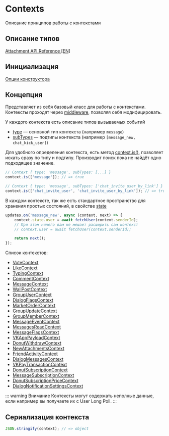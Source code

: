 # Contexts

Описание принципов работы с контекстами

## Описание типов
[Attachment API Reference [EN]](https://negezor.github.io/vk-io/references/vk-io/classes/Context.html)

## Инициализация
[Опции конструктора](https://negezor.github.io/vk-io/references/vk-io/interfaces/IContextOptions.html)

## Концепция

Представляет из себя базовый класс для работы с контекстами. Контексты проходят через [middleware](https://ru.wikipedia.org/wiki/%D0%A1%D0%B2%D1%8F%D0%B7%D1%83%D1%8E%D1%89%D0%B5%D0%B5_%D0%BF%D1%80%D0%BE%D0%B3%D1%80%D0%B0%D0%BC%D0%BC%D0%BD%D0%BE%D0%B5_%D0%BE%D0%B1%D0%B5%D1%81%D0%BF%D0%B5%D1%87%D0%B5%D0%BD%D0%B8%D0%B5), позволяя себя модифицировать.

У каждого контекста есть описание типов вызываемых событий
- [type](https://negezor.github.io/vk-io/references/vk-io/classes/Context.html#type) — основной тип контекста (например `message`) 
- [subTypes](https://negezor.github.io/vk-io/references/vk-io/classes/Context.html#subTypes) — подтипы контекста (например `[message_new, chat_kick_user]`)

Для удобного определения контекста, есть метод [context.is()](https://negezor.github.io/vk-io/references/vk-io/classes/Context.html#is), позволяет искать сразу по типу и подтипу. Производит поиск пока не найдёт одно подходящее значение.

```ts
// Context { type: 'message', subTypes: [...] }
context.is(['message']); // => true

// Context { type: 'message', subTypes: ['chat_invite_user_by_link'] }
context.is(['chat_invite_user', 'chat_invite_user_by_link']); // => true
```

В каждом контексте, так же есть стандартное пространство для хранения простых состояний, в свойстве [state](https://negezor.github.io/vk-io/references/vk-io/classes/Context.html#state)

```ts
updates.on('message_new', async (context, next) => {
    context.state.user = await fetchUser(context.senderId);
    // При этом ничего вам не мешает расширить сам контекст
    // context.user = await fetchUser(context.senderId);

    return next();
});
```

Список контекстов:
- [VoteContext](https://negezor.github.io/vk-io/references/vk-io/classes/VoteContext.html)
- [LikeContext](https://negezor.github.io/vk-io/references/vk-io/classes/LikeContext.html)
- [TypingContext](https://negezor.github.io/vk-io/references/vk-io/classes/TypingContext.html)
- [CommentContext](https://negezor.github.io/vk-io/references/vk-io/classes/CommentContext.html)
- [MessageContext](https://negezor.github.io/vk-io/references/vk-io/classes/MessageContext.html)
- [WallPostContext](https://negezor.github.io/vk-io/references/vk-io/classes/WallPostContext.html)
- [GroupUserContext](https://negezor.github.io/vk-io/references/vk-io/classes/GroupUserContext.html)
- [DialogFlagsContext](https://negezor.github.io/vk-io/references/vk-io/classes/DialogFlagsContext.html)
- [MarketOrderContext](https://negezor.github.io/vk-io/references/vk-io/classes/MarketOrderContext.html)
- [GroupUpdateContext](https://negezor.github.io/vk-io/references/vk-io/classes/GroupUpdateContext.html)
- [GroupMemberContext](https://negezor.github.io/vk-io/references/vk-io/classes/GroupMemberContext.html)
- [MessageEventContext](https://negezor.github.io/vk-io/references/vk-io/classes/MessageEventContext.html)
- [MessagesReadContext](https://negezor.github.io/vk-io/references/vk-io/classes/MessagesReadContext.html)
- [MessageFlagsContext](https://negezor.github.io/vk-io/references/vk-io/classes/MessageFlagsContext.html)
- [VKAppPayloadContext](https://negezor.github.io/vk-io/references/vk-io/classes/VKAppPayloadContext.html)
- [DonutWithdrawContext](https://negezor.github.io/vk-io/references/vk-io/classes/DonutWithdrawContext.html)
- [NewAttachmentsContext](https://negezor.github.io/vk-io/references/vk-io/classes/NewAttachmentsContext.html)
- [FriendActivityContext](https://negezor.github.io/vk-io/references/vk-io/classes/FriendActivityContext.html)
- [DialogMessagesContext](https://negezor.github.io/vk-io/references/vk-io/classes/DialogMessagesContext.html)
- [VKPayTransactionContext](https://negezor.github.io/vk-io/references/vk-io/classes/VKPayTransactionContext.html)
- [DonutSubscriptionContext](https://negezor.github.io/vk-io/references/vk-io/classes/DonutSubscriptionContext.html)
- [MessageSubscriptionContext](https://negezor.github.io/vk-io/references/vk-io/classes/MessageSubscriptionContext.html)
- [DonutSubscriptionPriceContext](https://negezor.github.io/vk-io/references/vk-io/classes/DonutSubscriptionPriceContext.html)
- [DialogNotificationSettingsContext](https://negezor.github.io/vk-io/references/vk-io/classes/DialogNotificationSettingsContext.html)

::: warning Внимание
Контексты могут содержать неполные данные, если например вы получаете их с User Long Poll.
:::

## Сериализация контекста

```ts
JSON.stringify(context); // => object
```
